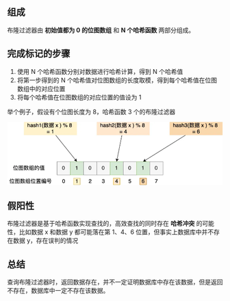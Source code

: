 ## 组成

布隆过滤器由 **初始值都为 0 的位图数组** 和 **N 个哈希函数** 两部分组成。

## 完成标记的步骤

1. 使用 N 个哈希函数分别对数据进行哈希计算，得到 N 个哈希值
2. 将第一步得到的 N 个哈希值对位图数组的长度取模，得到每个哈希值在位图数组中的对应位置
3. 将每个哈希值在位图数组的对应位置的值设为 1

举个例子，假设有个位图长度为 8，哈希函数 3 个的布隆过滤器

![img 布隆过滤器标记位图数组](../images/布隆过滤器标记位图数组.webp)

## 假阳性

布隆过滤器是基于哈希函数实现查找的，高效查找的同时存在 **哈希冲突** 的可能性，比如数据 x 和数据 y 都可能落在第 1、4、6 位置，但事实上数据库中并不存在数据 y，存在误判的情况

## 总结

查询布隆过滤器时，返回数据存在，并不一定证明数据库中存在该数据，但是返回不存在，数据库中一定不存在该数据。
